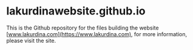 # lakurdinawebsite.github.io

This is the Github repository for the files building the website [www.lakurdina.com](https://www.lakurdina.com), for more information, please visit the site.
